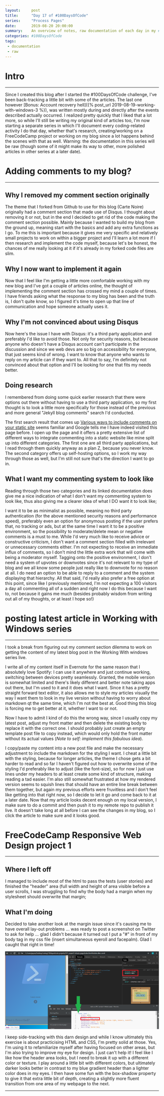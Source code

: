 ```yaml
---
layout:     post
title:      "Day 17 of #100DaysOfCode"
series:     "Process Pages"
date:       2019-08-20 20:00:00
summary:    An overview of notes, raw documentation of each day in my #100DaysOfCode journey
categories: #100DaysOfCode
tags:
 - documentation
 - raw
---
```



# Intro
---------

Since I created this blog after I started the #100DaysOfCode challenge, I've been back-tracking a little bit with some of the articles. The last one however [Bonus: Account recovery hell]({% post_url 2019-08-19-working-with-windows-3 %}), was written mostly during and directly after the events described actually occurred. I realized pretty quickly that I liked that a lot more, so while I'll still be writing my original kind of articles too, I'm now starting a separate series in which I'll document every coding-related activity I do that day, whether that's research, creating/working on a FreeCodeCamp project or working on my blog since a lot happens behind the scenes with that as well. Warning: the documentation in this series will be raw (though some of it might make its way to other, more polished articles in other series at a later date).

# Adding comments to my blog? 
--------------------------------

## Why I removed my comment section originally

The theme that I forked from Github to use for this blog (Carte Noire) originally had a comment section that made use of Disqus. I thought about removing it or not, but in the end I decided to get rid of the code making the comment section possible. Mainly because I wanted to build my blog from the ground up, meaning start with the basics and add any extra functions as I go. To me this is important because it gives me very specific and relatively small projects to work on within a bigger project and I'll learn a lot more if I then research and implement the code myself, because let's be honest, the chances of me really looking at it if it's already in my forked code files are slim. 

## Why I now want to implement it again

Now that I feel like I'm getting a little more comfortable working with my new blog and I've got a couple of articles online, the thought of implementing the comment section has crossed my mind a couple of times. I have friends asking what the response to my blog has been and the truth is, I don't quite know, so I figured it's time to open up that line of communication and hope someone actually uses it.

## Why I'm not convinced about using Disqus
Now here's the issue I have with Disqus: it's a third party application and preferably I'd like to avoid those. Not only for security reasons, but because anyone who doesn't have a Disqus account can't participate in the discussion and since we web devs are so big on accessibility for everyone, that just seems kind of wrong. I want to know that anyone who wants to reply on my article can if they want to. All that to say, I'm definitely not convinced about that option and I'll be looking for one that fits my needs better.

## Doing research
I remembered from doing some quick earlier research that there were options out there without having to use a third party application, so my first thought is to look a little more specifically for those instead of the previous and more general "Jekyll blog comments" search I'd conducted. 

The first search result that comes up [Various ways to include comments on your static site](https://darekkay.com/blog/static-site-comments/) seems familiar and Google tells me I have indeed visited this page before. I open up the page and it offers a pretty extensive list of different ways to integrate commenting into a static website like mine split up into different categories. The first one are all third party applications, but I read through them quickly anyway as a plan Z, because you never know. The second category offers up self-hosting options, so I work my way through those as well, but I'm still not sure that's the direction I want to go in. 

## What I want my commenting system to look like
Reading through those two categories and its linked documentation does give me a nice indication of what I don't want my commenting system to look like, thus also giving me a clearer idea of what I DO want it to look like;

I want it to be as minimalist as possible, meaning no third party authentication (for the above mentioned security reasons and performance speed), preferably even an option for anonymous posting if the user prefers that, no tracking or ads, but at the same time I want it to be a positive environment, so the possibility to moderate/delete mean or negative comments is a must to me. While I'd very much like to receive advice or constructive criticism, I don't want a comment section filled with irrelevant or unnecessary comments either. I'm not expecting to receive an immediate influx of comments, so I don't mind the little extra work that will come with being a moderator myself. Tagging onto the positive environment, I don't need a system of upvotes or downvotes since it's not relevant to my type of blog and we all know some people just really like to downvote for no reason at all. I do need an option to be able to reply to a comment and the system displaying that hierarchy. All that said, I'd really also prefer a free option at this point, since like I previously mentioned, I'm not expecting a 100 visitors a day all commenting all of a sudden and right now I do this because I want to, not because it gains me much (besides probably wisdom from writing out all of my thoughts, or at least I hope so!)


# posting latest article in Working with Windows series
---------------------------------------------------------

I took a break from figuring out my comment section dilemma to work on getting the content of my latest blog post in the Working With windows series live. 

I write all of my content itself in Evernote for the same reason that I absolutely love  Spotify: I can use it anywhere and just continue working, switching between devices pretty seamlessly. Granted, the mobile version is somewhat limited and there's likely different and better note taking apps out there, but I'm used to it and it does what I want. Since it has a pretty straight forward text editor, it also allows me to style my articles visually the way I want them to look in my live version without having to worry about markdown qt the same time, which I'm not the best at. Good thing this blog is forcing me to get better at it, whether I want to or not. 

Now I have to admit I kind of do this the wrong way, since I usually copy my latest post, adjust my front matter and then delete the existing body to replace it with the correct one. I should probably just create an empty template post file to copy instead, which would only hold the front matter without its actual values (*Note to self: implement this fabulous idea*). 

I copy/paste my content into a new post file and make the necessary adjustment to include the markdown for the styling I want. I cheat a little bit with the styling, because for longer articles, the theme I chose gets a bit harder to read and so far I haven't figured out how to overwrite some of the styling I'd preferably like to adjust (like the font-size), so for now I just use lines under my headers to at least create some kind of structure, making reading a tad easier. I'm also still somewhat frustrated at how my rendered version seems to squish lines that should have an entire line break between them together, but again my previous efforts were fruvitless and I don't feel like getting into that right now, so I decide to let it go and come back to it at a later date. Now that my article looks decent enough on my local version, I make sure to do a commit and then push it to my remote repo to publish it live. It doesn't take long at all before I can see the changes in my blog, so I click the article to make sure and it looks good. 


# FreeCodeCamp Responsive Web Design project 1 
------------------------------------------------

## Where I left off
I managed to include most of the html to pass the tests (user stories) and finished the "header" area (full width and height of area visible before a user scrolls, I was struggling to find why the body had a margin when my stylesheet should overwrite that margin;



## What I'm doing
Decided to take another look at the margin issue since it's causing me to have overall lay-out problems ... was ready to post a screenshot on Twitter to ask for help ... glad I didn't because it turned out I put a "#" in front of my body tag in my css file (insert simultaneous eyeroll and facepalm). Glad I caught that right in time! 

![A screenshot of Dev Tools highlighting the margin issue and the problem](/assets/Margin-Issues-Resolved.png)

I keep side-tracking with this darn design and while I know ultimately this exercise is about practicising HTML and CSS, I'm pretty solid at those. Yes, I'm using it to refamiliarize myself after having focused on other areas, but I'm also trying to improve my eye for design. I just can't help it! I feel like I like how the header area looks, but I need to break it up with a different color or texture. I play around a little bit with different colors, but ultimately darker looks better in contrast to my blue gradient header than a lighter color does in my eyes. I then have some fun with the box-shadow property to give it that extra little bit of depth, creating a slightly more fluent transition from one area of my webpage to the next. 

-------------------